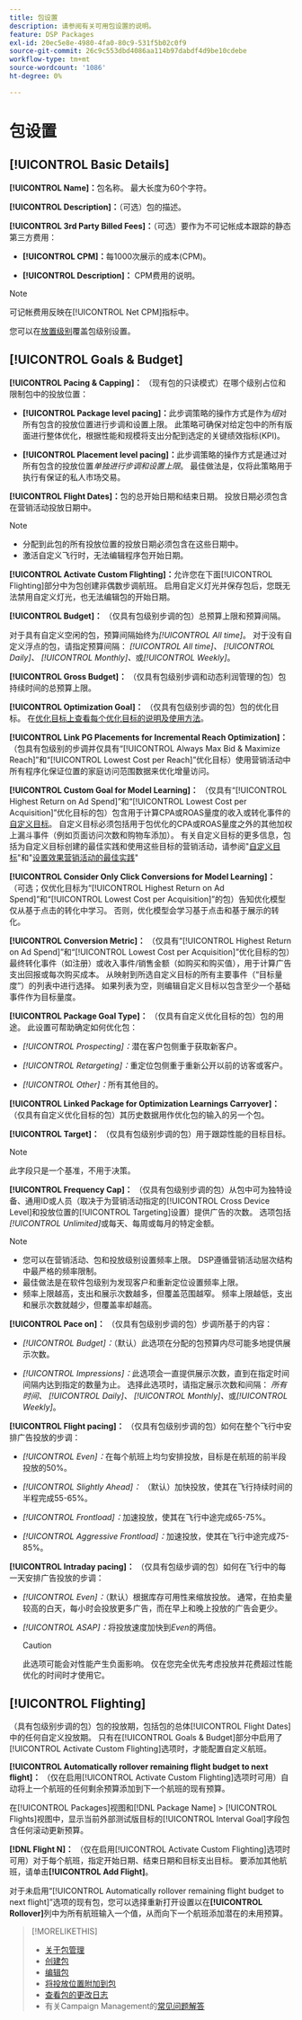 ```yaml
---
title: 包设置
description: 请参阅有关可用包设置的说明。
feature: DSP Packages
exl-id: 20ec5e8e-4980-4fa0-80c9-531f5b02c0f9
source-git-commit: 26c9c553dbd4086aa114b97dabdf4d9be10cdebe
workflow-type: tm+mt
source-wordcount: '1086'
ht-degree: 0%

---
```


# 包设置

## [!UICONTROL Basic Details]

**[!UICONTROL Name]：**&#x200B;包名称。 最大长度为60个字符。

**[!UICONTROL Description]：**（可选）包的描述。

**[!UICONTROL 3rd Party Billed Fees]：**（可选）要作为不可记帐成本跟踪的静态第三方费用：

* **[!UICONTROL CPM]：**&#x200B;每1000次展示的成本(CPM)。

* **[!UICONTROL Description]：** CPM费用的说明。

>[!NOTE]
>
>可记帐费用反映在[!UICONTROL Net CPM]指标中。

您可以在[放置级别](/help/dsp/campaign-management/placements/placement-settings.md)覆盖包级别设置。

## [!UICONTROL Goals & Budget]

**[!UICONTROL Pacing & Capping]：** （现有包的只读模式）在哪个级别占位和限制包中的投放位置：

* **[!UICONTROL Package level pacing]：**&#x200B;此步调策略的操作方式是作为&#x200B;*组*&#x200B;对所有包含的投放位置进行步调和设置上限。 此策略可确保对给定包中的所有版面进行整体优化，根据性能和规模将支出分配到选定的关键绩效指标(KPI)。

* **[!UICONTROL Placement level pacing]：**&#x200B;此步调策略的操作方式是通过对所有包含的投放位置&#x200B;*单独进行步调和设置上限*。 最佳做法是，仅将此策略用于执行有保证的私人市场交易。

**[!UICONTROL Flight Dates]：**&#x200B;包的总开始日期和结束日期。 投放日期必须包含在营销活动投放日期中。

>[!NOTE]
>
>* 分配到此包的所有投放位置的投放日期必须包含在这些日期中。
> * 激活自定义飞行时，无法编辑程序包开始日期。

**[!UICONTROL Activate Custom Flighting]：**&#x200B;允许您在下面[!UICONTROL Flighting]部分中为包创建非偶数步调航班。 启用自定义灯光并保存包后，您既无法禁用自定义灯光，也无法编辑包的开始日期。

**[!UICONTROL Budget]：** （仅具有包级别步调的包）总预算上限和预算间隔。

对于具有自定义空闲的包，预算间隔始终为&#x200B;*[!UICONTROL All time]*。 对于没有自定义浮点的包，请指定预算间隔： *[!UICONTROL All time]、* *[!UICONTROL Daily]、* *[!UICONTROL Monthly]、*&#x200B;或&#x200B;*[!UICONTROL Weekly]*。

**[!UICONTROL Gross Budget]：** （仅具有包级别步调和动态利润管理的包）包持续时间的总预算上限。

**[!UICONTROL Optimization Goal]：** （仅具有包级别步调的包）包的优化目标。 在[优化目标上查看每个优化目标的说明及使用方法](/help/dsp/optimization/optimization-goals.md)。


**[!UICONTROL Link PG Placements for Incremental Reach Optimization]：** （包具有包级别的步调并仅具有“[!UICONTROL Always Max Bid & Maximize Reach]”和“[!UICONTROL Lowest Cost per Reach]”优化目标）使用营销活动中所有程序化保证位置的家庭访问范围数据来优化增量访问。

**[!UICONTROL Custom Goal for Model Learning]：** （仅具有“[!UICONTROL Highest Return on Ad Spend]”和“[!UICONTROL Lowest Cost per Acquisition]”优化目标的包）包含用于计算CPA或ROAS量度的收入或转化事件的[自定义目标](/help/dsp/optimization/custom-goal.md)。 自定义目标必须包括用于包优化的CPA或ROAS量度之外的其他加权上漏斗事件（例如页面访问次数和购物车添加）。 有关自定义目标的更多信息，包括为自定义目标创建的最佳实践和使用这些目标的营销活动，请参阅&quot;[自定义目标](/help/dsp/optimization/custom-goal.md)&quot;和&quot;[设置效果营销活动的最佳实践](/help/dsp/optimization/campaign-best-practices-performance.md)&quot;<!-- At some point, all of the objectives will be prefixed with "ADSP_," but probably that won't show up in the Custom Goal list in the DSP UI. -->

**[!UICONTROL Consider Only Click Conversions for Model Learning]：** （可选；仅优化目标为“[!UICONTROL Highest Return on Ad Spend]”和“[!UICONTROL Lowest Cost per Acquisition]”的包）告知优化模型仅从基于点击的转化中学习。 否则，优化模型会学习基于点击和基于展示的转化。

**[!UICONTROL Conversion Metric]：** （仅具有“[!UICONTROL Highest Return on Ad Spend]”和“[!UICONTROL Lowest Cost per Acquisition]”优化目标的包）最终转化事件（如注册）或收入事件/销售金额（如购买和购买值），用于计算广告支出回报或每次购买成本。 从映射到所选自定义目标的所有主要事件（“目标量度”）的列表中进行选择。 如果列表为空，则编辑自定义目标以包含至少一个基础事件作为目标量度。

**[!UICONTROL Package Goal Type]：** （仅具有自定义优化目标的包）包的用途。 此设置可帮助确定如何优化包：

* *[!UICONTROL Prospecting]：*&#x200B;潜在客户包侧重于获取新客户。

* *[!UICONTROL Retargeting]：*&#x200B;重定位包侧重于重新公开以前的访客或客户。

* *[!UICONTROL Other]：*&#x200B;所有其他目的。

**[!UICONTROL Linked Package for Optimization Learnings Carryover]：** （仅具有自定义优化目标的包）其历史数据用作优化包的输入的另一个包。

**[!UICONTROL Target]：** （仅具有包级别步调的包）用于跟踪性能的目标目标。

>[!NOTE]
>
>此字段只是一个基准，不用于决策。

**[!UICONTROL Frequency Cap]：** （仅具有包级别步调的包）从包中可为独特设备、通用ID或人员（取决于为营销活动指定的[!UICONTROL Cross Device Level]和投放位置的[!UICONTROL Targeting]设置）提供广告的次数。 选项包括&#x200B;*[!UICONTROL Unlimited]*&#x200B;或每天、每周或每月的特定金额。

>[!NOTE]
>
>* 您可以在营销活动、包和投放级别设置频率上限。 DSP遵循营销活动层次结构中最严格的频率限制。
>* 最佳做法是在软件包级别为发现客户和重新定位设置频率上限。
> * 频率上限越高，支出和展示次数越多，但覆盖范围越窄。 频率上限越低，支出和展示次数就越少，但覆盖率却越高。

**[!UICONTROL Pace on]：** （仅具有包级别步调的包）步调所基于的内容：

* *[!UICONTROL Budget]：*（默认）此选项在分配的包预算内尽可能多地提供展示次数。

* *[!UICONTROL Impressions]：*&#x200B;此选项会一直提供展示次数，直到在指定时间间隔内达到指定的数量为止。 选择此选项时，请指定展示次数和间隔： *所有时间、* *[!UICONTROL Daily]、* *[!UICONTROL Monthly]、*&#x200B;或&#x200B;*[!UICONTROL Weekly]*。

**[!UICONTROL Flight pacing]：** （仅具有包级别步调的包）如何在整个飞行中安排广告投放的步调：

* *[!UICONTROL Even]：*&#x200B;在每个航班上均匀安排投放，目标是在航班的前半段投放的50%。

* *[!UICONTROL Slightly Ahead]：* （默认）加快投放，使其在飞行持续时间的半程完成55-65%。

* *[!UICONTROL Frontload]：*&#x200B;加速投放，使其在飞行中途完成65-75%。

* *[!UICONTROL Aggressive Frontload]：*&#x200B;加速投放，使其在飞行中途完成75-85%。

**[!UICONTROL Intraday pacing]：** （仅具有包级步调的包）如何在飞行中的每一天安排广告投放的步调：

* *[!UICONTROL Even]：*（默认）根据库存可用性来缩放投放。 通常，在拍卖量较高的白天，每小时会投放更多广告，而在早上和晚上投放的广告会更少。

* *[!UICONTROL ASAP]：*&#x200B;将投放速度加快到&#x200B;*Even*&#x200B;的两倍。

  >[!CAUTION]
  >
  >此选项可能会对性能产生负面影响。 仅在您完全优先考虑投放并花费超过性能优化的时间时才使用它。

## [!UICONTROL Flighting]

（具有包级别步调的包）包的投放期，包括包的总体[!UICONTROL Flight Dates]中的任何自定义投放期。 只有在[!UICONTROL Goals & Budget]部分中启用了[!UICONTROL Activate Custom Flighting]选项时，才能配置自定义航班。

**[!UICONTROL Automatically rollover remaining flight budget to next flight]：** （仅在启用[!UICONTROL Activate Custom Flighting]选项时可用）自动将上一个航班的任何剩余预算添加到下一个航班的现有预算。

在[!UICONTROL Packages]视图和[!DNL Package Name] > [!UICONTROL Flights]视图中，显示当前外部测试版目标的[!UICONTROL Interval Goal]字段包含任何滚动更新预算。

**[!DNL Flight N]：** （仅在启用[!UICONTROL Activate Custom Flighting]选项时可用）对于每个航班，指定开始日期、结束日期和目标支出目标。 要添加其他航班，请单击&#x200B;**[!UICONTROL Add Flight]**。

对于未启用“[!UICONTROL Automatically rollover remaining flight budget to next flight]”选项的现有包，您可以选择重新打开设置以在&#x200B;**[!UICONTROL Rollover]**&#x200B;列中为所有航班输入一个值，从而向下一个航班添加潜在的未用预算。

>[!MORELIKETHIS]
>
>* [关于包管理](package-about.md)
>* [创建包](package-create.md)
>* [编辑包](package-edit.md)
>* [将投放位置附加到包](package-attach-placement.md)
>* [查看包的更改日志](package-change-log.md)
>* 有关Campaign Management的[常见问题解答](/help/dsp/campaign-management/faq-campaign-management.md)
